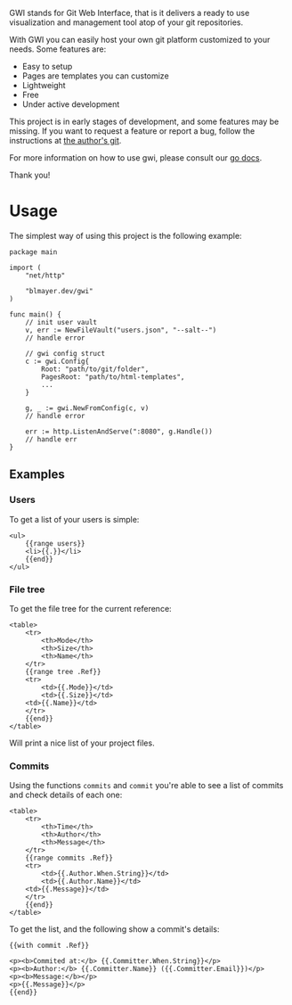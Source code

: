 GWI stands for Git Web Interface, that is it delivers a ready to use
visualization and management tool atop of your git repositories.

With GWI you can easily host your own git platform customized
to your needs. Some features are:

- Easy to setup
- Pages are templates you can customize
- Lightweight
- Free
- Under active development

This project is in early stages of development, and some features may be
missing. If you want to request a feature or report a bug, follow the
instructions at [the author's git](https://blmayer.dev/x).

For more information on how to use gwi, please consult our 
[go docs](https://pkg.go.dev/blmayer.dev/x/gwi).

Thank you!


# Usage

The simplest way of using this project is the following example:

```
package main

import (
	"net/http"

	"blmayer.dev/gwi"
)

func main() {
	// init user vault
	v, err := NewFileVault("users.json", "--salt--")
	// handle error
	
	// gwi config struct
	c := gwi.Config{
		Root: "path/to/git/folder",
		PagesRoot: "path/to/html-templates",
		...
	}

	g, _ := gwi.NewFromConfig(c, v)
	// handle error

	err := http.ListenAndServe(":8080", g.Handle())
	// handle err
}
```

## Examples


### Users

To get a list of your users is simple:

```
<ul>
	{{range users}}
	<li>{{.}}</li>
	{{end}}
</ul>
```


### File tree

To get the file tree for the current reference:

```
<table>
    <tr>
        <th>Mode</th>
        <th>Size</th>
        <th>Name</th>
    </tr>
    {{range tree .Ref}}
    <tr>
        <td>{{.Mode}}</td>
        <td>{{.Size}}</td>
	<td>{{.Name}}</td>
    </tr>
    {{end}}
</table>
```

Will print a nice list of your project files.


### Commits

Using the functions `commits` and `commit` you're able to see a list of
commits and check details of each one:

```
<table>
    <tr>
        <th>Time</th>
        <th>Author</th>
        <th>Message</th>
    </tr>
    {{range commits .Ref}}
    <tr>
        <td>{{.Author.When.String}}</td>
        <td>{{.Author.Name}}</td>
	<td>{{.Message}}</td>
    </tr>
    {{end}}
</table>
```

To get the list, and the following show a commit's details:

```
{{with commit .Ref}}

<p><b>Commited at:</b> {{.Committer.When.String}}</p>
<p><b>Author:</b> {{.Committer.Name}} ({{.Committer.Email}})</p>
<p><b>Message:</b></p>
<p>{{.Message}}</p>
{{end}}
```

